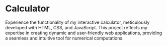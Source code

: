 # Calculator
Experience the functionality of my interactive calculator, meticulously developed with HTML, CSS, and JavaScript. This project reflects my expertise in creating dynamic and user-friendly web applications, providing a seamless and intuitive tool for numerical computations.
